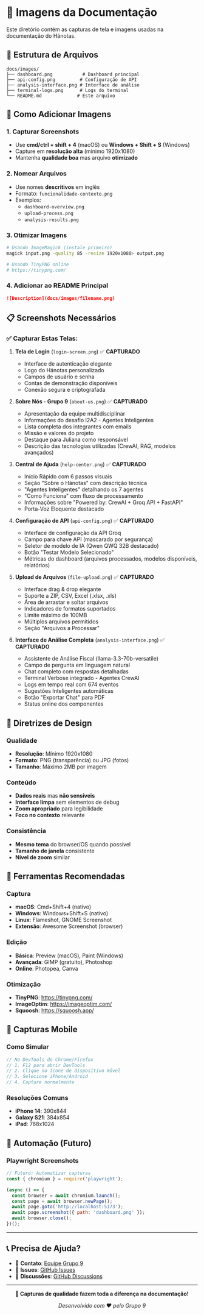 # 📸 Imagens da Documentação

Este diretório contém as capturas de tela e imagens usadas na documentação do Hánotas.

## 📁 **Estrutura de Arquivos**

```
docs/images/
├── dashboard.png           # Dashboard principal
├── api-config.png         # Configuração de API
├── analysis-interface.png # Interface de análise
├── terminal-logs.png      # Logs do terminal
└── README.md             # Este arquivo
```

## 📝 **Como Adicionar Imagens**

### **1. Capturar Screenshots**
- Use **cmd/ctrl + shift + 4** (macOS) ou **Windows + Shift + S** (Windows)
- Capture em **resolução alta** (mínimo 1920x1080)
- Mantenha **qualidade boa** mas arquivo **otimizado**

### **2. Nomear Arquivos**
- Use nomes **descritivos** em inglês
- Formato: `funcionalidade-contexto.png`
- Exemplos:
  - `dashboard-overview.png`
  - `upload-process.png`
  - `analysis-results.png`

### **3. Otimizar Imagens**
```bash
# Usando ImageMagick (instale primeiro)
magick input.png -quality 85 -resize 1920x1080> output.png

# Usando TinyPNG online
# https://tinypng.com/
```

### **4. Adicionar ao README Principal**
```markdown
![Description](docs/images/filename.png)
```

## 📋 **Screenshots Necessários**

### ✅ **Capturar Estas Telas:**

1. **Tela de Login** (`login-screen.png`) ✅ **CAPTURADO**
   - Interface de autenticação elegante
   - Logo do Hánotas personalizado
   - Campos de usuário e senha
   - Contas de demonstração disponíveis
   - Conexão segura e criptografada

2. **Sobre Nós - Grupo 9** (`about-us.png`) ✅ **CAPTURADO**
   - Apresentação da equipe multidisciplinar
   - Informações do desafio I2A2 - Agentes Inteligentes
   - Lista completa dos integrantes com emails
   - Missão e valores do projeto
   - Destaque para Juliana como responsável
   - Descrição das tecnologias utilizadas (CrewAI, RAG, modelos avançados)

3. **Central de Ajuda** (`help-center.png`) ✅ **CAPTURADO**
   - Início Rápido com 6 passos visuais
   - Seção "Sobre o Hánotas" com descrição técnica
   - "Agentes Inteligentes" detalhando os 7 agentes
   - "Como Funciona" com fluxo de processamento
   - Informações sobre "Powered by: CrewAI + Groq API + FastAPI"
   - Porta-Voz Eloquente destacado

4. **Configuração de API** (`api-config.png`) ✅ **CAPTURADO**
   - Interface de configuração da API Groq
   - Campo para chave API (mascarado por segurança)
   - Seletor de modelo de IA (Qwen QWQ 32B destacado)
   - Botão "Testar Modelo Selecionado"
   - Métricas do dashboard (arquivos processados, modelos disponíveis, relatórios)

5. **Upload de Arquivos** (`file-upload.png`) ✅ **CAPTURADO**
   - Interface drag & drop elegante
   - Suporte a ZIP, CSV, Excel (.xlsx, .xls)
   - Área de arrastar e soltar arquivos
   - Indicadores de formatos suportados
   - Limite máximo de 100MB
   - Múltiplos arquivos permitidos
   - Seção "Arquivos a Processar"

6. **Interface de Análise Completa** (`analysis-interface.png`) ✅ **CAPTURADO**
   - Assistente de Análise Fiscal (llama-3.3-70b-versatile)
   - Campo de pergunta em linguagem natural
   - Chat completo com respostas detalhadas
   - Terminal Verbose integrado - Agentes CrewAI
   - Logs em tempo real com 674 eventos
   - Sugestões Inteligentes automáticas
   - Botão "Exportar Chat" para PDF
   - Status online dos componentes

## 🎨 **Diretrizes de Design**

### **Qualidade**
- **Resolução**: Mínimo 1920x1080
- **Formato**: PNG (transparência) ou JPG (fotos)
- **Tamanho**: Máximo 2MB por imagem

### **Conteúdo**
- **Dados reais** mas **não sensíveis**
- **Interface limpa** sem elementos de debug
- **Zoom apropriado** para legibilidade
- **Foco no contexto** relevante

### **Consistência**
- **Mesmo tema** do browser/OS quando possível
- **Tamanho de janela** consistente
- **Nível de zoom** similar

## 🔧 **Ferramentas Recomendadas**

### **Captura**
- **macOS**: Cmd+Shift+4 (nativo)
- **Windows**: Windows+Shift+S (nativo)
- **Linux**: Flameshot, GNOME Screenshot
- **Extensão**: Awesome Screenshot (browser)

### **Edição**
- **Básica**: Preview (macOS), Paint (Windows)
- **Avançada**: GIMP (gratuito), Photoshop
- **Online**: Photopea, Canva

### **Otimização**
- **TinyPNG**: https://tinypng.com/
- **ImageOptim**: https://imageoptim.com/
- **Squoosh**: https://squoosh.app/

## 📱 **Capturas Mobile**

### **Como Simular**
```javascript
// No DevTools do Chrome/Firefox
// 1. F12 para abrir DevTools
// 2. Clique no ícone de dispositivo móvel
// 3. Selecione iPhone/Android
// 4. Capture normalmente
```

### **Resoluções Comuns**
- **iPhone 14**: 390x844
- **Galaxy S21**: 384x854
- **iPad**: 768x1024

## 🚀 **Automação (Futuro)**

### **Playwright Screenshots**
```javascript
// Futuro: Automatizar capturas
const { chromium } = require('playwright');

(async () => {
  const browser = await chromium.launch();
  const page = await browser.newPage();
  await page.goto('http://localhost:5173');
  await page.screenshot({ path: 'dashboard.png' });
  await browser.close();
})();
```

---

## 📞 **Precisa de Ajuda?**

- 📧 **Contato**: [Equipe Grupo 9](../README.md#-equipe---grupo-9)
- 🐛 **Issues**: [GitHub Issues](https://github.com/forensicpython/Grupo-9---I2A2/issues)
- 💬 **Discussões**: [GitHub Discussions](https://github.com/forensicpython/Grupo-9---I2A2/discussions)

---

<div align="center">

**🎯 Capturas de qualidade fazem toda a diferença na documentação!**

*Desenvolvido com ❤️ pelo Grupo 9*

</div>